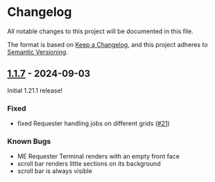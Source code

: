 # Changelog

All notable changes to this project will be documented in this file.

The format is based on [Keep a Changelog],
and this project adheres to [Semantic Versioning].

## [1.1.7] - 2024-09-03

Initial 1.21.1 release!

### Fixed

- fixed Requester handling jobs on different grids ([#21](https://github.com/AlmostReliable/merequester/issues/21))

### Known Bugs

- ME Requester Terminal renders with an empty front face
- scroll bar renders little sections on its background
- scroll bar is always visible

<!-- Links -->
[keep a changelog]: https://keepachangelog.com/en/1.0.0/
[semantic versioning]: https://semver.org/spec/v2.0.0.html

<!-- Versions -->
[1.1.7]: https://github.com/AlmostReliable/merequester/releases/tag/v1.20.1-neoforge-1.1.7
